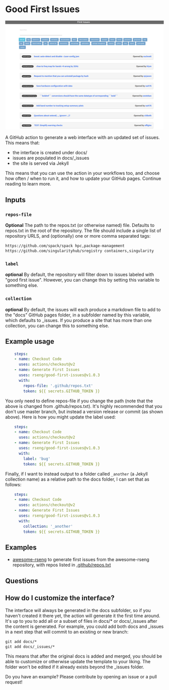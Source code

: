 # Good First Issues

![img/good-first-issues.png](img/good-first-issues.png)

A GitHub action to generate a web interface with an updated set of issues. This means that:

 - the interface is created under docs/
 - issues are populated in docs/_issues
 - the site is served via Jekyll

This means that you can use the action in your workflows too,
and choose how often / when to run it, and how to update your GitHub pages.
Continue reading to learn more.

## Inputs

### `repos-file`

**Optional** The path to the repos.txt (or otherwise named) file. 
Defaults to repos.txt in the root of the repository.
The file should include a single list
of repository URLS, and (optionally) one or more comma separated tags:

```
https://github.com/spack/spack hpc,package-management
https://github.com/singularityhub/sregistry containers,singularity
```

### `label`

**optional** By default, the repository will filter down to issues labeled with "good first issue".
However, you can change this by setting this variable to something else.


### `collection`

**optional** By default, the issues will each produce a markdown file to add to the "docs" GitHub pages folder,
in a subfolder named by this variable, which defaults to _issues. If you produce a site that has more
than one collection, you can change this to something else.


## Example usage

```yaml
    steps:
    - name: Checkout Code
      uses: actions/checkout@v2
    - name: Generate First Issues
      uses: rseng/good-first-issues@v1.0.3
      with:
        repos-file: '.github/repos.txt'
        token: ${{ secrets.GITHUB_TOKEN }}
```

You only need to define repos-file if you change the path (note that the above is changed from .github/repos.txt). It's
highly recommended that you don't use master branch, but instead a version release or commit (as shown above).
Here is how you might update the label used:

```yaml
    steps:
    - name: Checkout Code
      uses: actions/checkout@v2
    - name: Generate First Issues
      uses: rseng/good-first-issues@v1.0.3
      with:
        label: 'bug'
        token: ${{ secrets.GITHUB_TOKEN }}
```

Finally, if I want to instead output to a folder called `_another` (a Jekyll collection name)
as a relative path to the docs folder, I can set that as follows:


```yaml
    steps:
    - name: Checkout Code
      uses: actions/checkout@v2
    - name: Generate First Issues
      uses: rseng/good-first-issues@v1.0.3
      with:
        collection: '_another'
        token: ${{ secrets.GITHUB_TOKEN }}
```


## Examples

 - [awesome-rseng](https://github.com/rseng/awesome-rseng/blob/master/.github/workflows/generate-first-issues.yml) to generate first issues from the awesome-rseng repository, with repos listed in [.github/repos.txt](https://github.com/rseng/awesome-rseng/blob/master/.github/repos.txt)

## Questions

## How do I customize the interface?

The interface will always be generated in the docs subfolder, so
if you haven't created it there yet, the action will generate
it the first time around. It's up to you to add all or a subset of
files in docs/* or docs/_issues after the content is generated.
For example, you could add both docs and _issues
in a next step that will commit to an existing or new branch:

```
git add docs/*
git add docs/_issues/*
```

This means that after the original docs is added and merged,
you should be able to customize or otherwise update the template
to your liking. The folder won't be edited if it already exists
beyond the _issues folder.

Do you have an example? Please contribute by opening an issue or a pull request!
